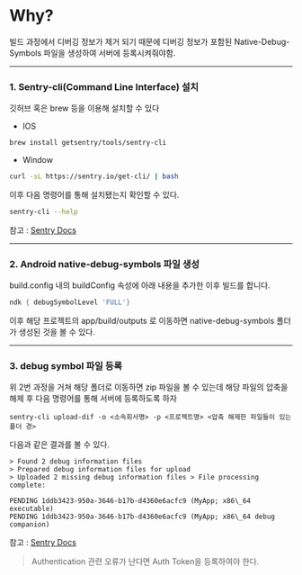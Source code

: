 # Why?

빌드 과정에서 디버깅 정보가 제거 되기 때문에 디버깅 정보가 포함된 Native-Debug-Symbols 파일을 생성하여 서버에 등록시켜줘야함.

---

### 1. Sentry-cli(Command Line Interface) 설치

깃허브 혹은 brew 등을 이용해 설치할 수 있다

- IOS
```bash
brew install getsentry/tools/sentry-cli
```

- Window
```bash
curl -sL https://sentry.io/get-cli/ | bash
```

이후 다음 명령어를 통해 설치됐는지 확인할 수 있다.

```bash
sentry-cli --help
```

참고 : [Sentry Docs]([https://docs.sentry.io/product/cli/installation/](https://docs.sentry.io/product/cli/installation/))

---

### 2. Android native-debug-symbols 파일 생성

build.config 내의 buildConfig 속성에 아래 내용을 추가한 이후 빌드를 합니다.

```groovy
ndk { debugSymbolLevel 'FULL'}
```

이후 해당 프로젝트의 app/build/outputs 로 이동하면 native-debug-symbols 폴더가 생성된 것을 볼 수 있다.

---

### 3. debug symbol 파일 등록

위 2번 과정을 거쳐 해당 폴더로 이동하면 zip 파일을 볼 수 있는데 해당 파일의 압축을 해제 후 다음 명령어를 통해 서버에 등록하도록 하자

```
sentry-cli upload-dif -o <소속회사명> -p <프로젝트명> <압축 해제한 파일들이 있는 폴더 경>
```

다음과 같은 결과를 볼 수 있다.

```
> Found 2 debug information files 
> Prepared debug information files for upload 
> Uploaded 2 missing debug information files > File processing complete:

PENDING 1ddb3423-950a-3646-b17b-d4360e6acfc9 (MyApp; x86\_64 executable)  
PENDING 1ddb3423-950a-3646-b17b-d4360e6acfc9 (MyApp; x86\_64 debug companion)
```

참고 : [Sentry Docs](https://docs.sentry.io/product/cli/dif/#uploading-files)

> Authentication 관련 오류가 난다면 Auth Token을 등록하여야 한다.
